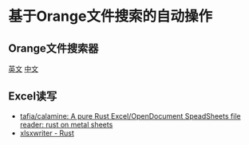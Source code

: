# 基于Orange文件搜索的自动操作

## Orange文件搜索器

[英文](Orange_README.md)
[中文](Orange_README_cn.md)

## Excel读写

- [tafia/calamine: A pure Rust Excel/OpenDocument SpeadSheets file reader: rust on metal sheets](https://github.com/tafia/calamine)
- [xlsxwriter - Rust](https://docs.rs/xlsxwriter/latest/xlsxwriter/)